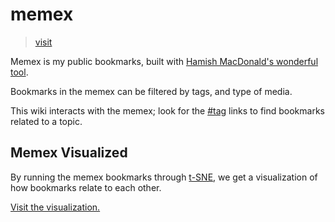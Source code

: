 # memex

> [visit](https://dotcli.github.io/memex/)

Memex is my public bookmarks, built with [Hamish MacDonald's wonderful tool](https://github.com/kormyen/memex).

Bookmarks in the memex can be filtered by tags, and type of media.

This wiki interacts with the memex; look for the [\#tag](https://dotcli.github.io/memex/#tag-philosophy) links to find bookmarks related to a topic.

## Memex Visualized

By running the memex bookmarks through [t-SNE](https://en.wikipedia.org/wiki/T-distributed_stochastic_neighbor_embedding), we get a visualization of how bookmarks relate to each other.

[Visit the visualization.](https://lcb931023.github.io/tsne-memex/)

